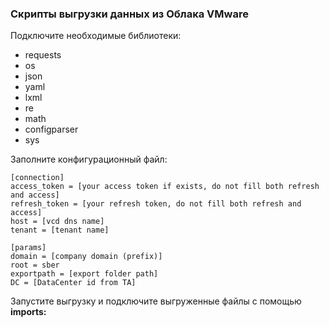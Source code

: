 ### Скрипты выгрузки данных из Облака VMware

Подключите необходимые библиотеки:
* requests
* os
* json
* yaml
* lxml
* re
* math
* configparser
* sys

Заполните конфигурационный файл:
```console
[connection]
access_token = [your access token if exists, do not fill both refresh and access]
refresh_token = [your refresh token, do not fill both refresh and access]
host = [vcd dns name]
tenant = [tenant name]

[params]
domain = [company domain (prefix)]
root = sber
exportpath = [export folder path]
DC = [DataCenter id from TA]   
```
Запустите выгрузку и подключите выгруженные файлы с помощью **imports:**